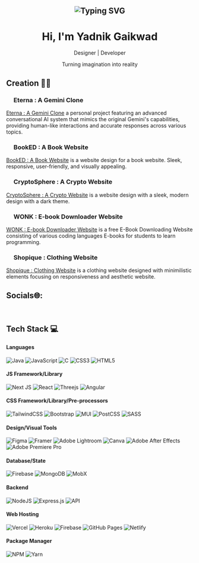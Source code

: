 <h2 align="center"><img src="https://readme-typing-svg.demolab.com?font=Fira+Code&pause=1000&random=false&width=435&lines=%22Growing%2C+Thriving+and+Elevating%22" alt="Typing SVG" >

</h2>

<h1 align="center"> Hi, I'm Yadnik Gaikwad </br> 
</h1>
<p align="center">Designer | Developer</p>
<p align="center">Turning imagination into reality </p>

## Creation 👨‍💻


### <img src="https://ytmp.itsvg.in/PicsArt_11-13-11.55.52.png" width="16px" />  Eterna : A Gemini Clone
[Eterna : A Gemini Clone]() a personal project featuring an advanced conversational AI system that mimics the original Gemini's capabilities, providing human-like interactions and accurate responses across various topics.


### <img src="https://ytmp.itsvg.in/PicsArt_11-13-11.55.52.png" width="16px" />  BookED : A Book Website
[BookED : A Book Website](https://yadnikgaikwad.github.io/BookED/) is a website design for a book website. Sleek, responsive, user-friendly, and visually appealing.


### <img src="https://ytmp.itsvg.in/PicsArt_11-13-11.55.52.png" width="16px" />  CryptoSphere : A Crypto Website
[CryptoSphere : A Crypto Website](https://yadnikgaikwad.github.io/CryptoSphere/) is a website design with a sleek, modern design with a dark theme.


### <img src="https://ytmp.itsvg.in/PicsArt_11-13-11.55.52.png" width="16px" />  WONK : E-book Downloader Website
[WONK : E-book Downloader Website](https://yadnikgaikwad.github.io/wonk/) is a free E-Book Downloading Website consisting of various coding languages E-books for students to learn programming.


### <img src="https://ytmp.itsvg.in/PicsArt_11-13-11.55.52.png" width="16px" />  Shopique : Clothing Website
[Shopique : Clothing Website](https://yadnikgaikwad.github.io/shopique/) is a clothing website designed with minimilistic elements focusing on responsiveness and aesthetic website.

## Socials🌐:
 <p align="center">
 <a href="" target="_blank"><img alt="" src="https://img.shields.io/badge/Portfolio-000?logo=vercel&logoColor=yellow&style=for-the-badge" style="vertical-align:center" /></a>
<a href="https://twitter.com/yadnikgaikwad" target="_blank"><img alt="" src="https://img.shields.io/badge/Twitter-000?logo=Twitter&logoColor=1DA1F2&style=for-the-badge" style="vertical-align:center" /></a>
<a href="https://www.linkedin.com/in/yadnik-gaikwad-91a6611b3/" target="_blank"><img alt="" src="https://img.shields.io/badge/LinkedIn-000?logo=linkedin&logoColor=0A66C2&style=for-the-badge" style="vertical-align:center" /></a>
<a href="https://instagram.com/yadnik.arts" target="_blank"><img alt="" src="https://img.shields.io/badge/Instagram-000?style=for-the-badge&logo=Instagram&logoColor=E4405F" style="vertical-align:center" /></a></p>

## Tech Stack 💻
#### Languages
![Java](https://img.shields.io/badge/-Java-000?style=for-the-badge&logo=java)
![JavaScript](https://img.shields.io/badge/-JavaScript-000?style=for-the-badge&logo=javascript)
![C](https://img.shields.io/badge/c-000?style=for-the-badge&logo=c&logoColor=white)
![CSS3](https://img.shields.io/badge/-CSS3-000?style=for-the-badge&logo=css3)
![HTML5](https://img.shields.io/badge/-HTML5-000?style=for-the-badge&logo=html5)

#### JS Framework/Library
![Next JS](https://img.shields.io/badge/-NextJS-000?style=for-the-badge&logo=next.js)
![React](https://img.shields.io/badge/-ReactJS-000?style=for-the-badge&logo=react)
![Threejs](https://img.shields.io/badge/-ThreeJS-000?style=for-the-badge&logo=three.js)
![Angular](https://img.shields.io/badge/-AngularJS-000?style=for-the-badge&logo=angular)

#### CSS Framework/Library/Pre-processors
![TailwindCSS](https://img.shields.io/badge/-TailwindCSS-000?style=for-the-badge&logo=tailwind-css)
![Bootstrap](https://img.shields.io/badge/-Bootstrap-000?style=for-the-badge&logo=bootstrap)
![MUI](https://img.shields.io/badge/-MUI-000?style=for-the-badge&logo=mui)
![PostCSS](https://img.shields.io/badge/-PostCSS-000?style=for-the-badge&logo=postcss)
![SASS](https://img.shields.io/badge/-SASS-000?style=for-the-badge&logo=sass)

#### Design/Visual Tools
![Figma](https://img.shields.io/badge/-Figma-000?style=for-the-badge&logo=figma)
![Framer](https://img.shields.io/badge/-Framer-000?style=for-the-badge&logo=framer)
![Adobe Lightroom](https://img.shields.io/badge/-Adobe%20Lightroom-000?style=for-the-badge&logo=adobe%20lightroom)
![Canva](https://img.shields.io/badge/-Canva-000?style=for-the-badge&logo=canva)
![Adobe After Effects](https://img.shields.io/badge/-Adobe%20After%20Effects-000?style=for-the-badge&logo=Adobe%20After%20Effects&logoColor=white)
![Adobe Premiere Pro](https://img.shields.io/badge/Adobe%20Premiere%20Pro-000?style=for-the-badge&logo=Adobe%20Premiere%20Pro&logoColor=white)

#### Database/State
![Firebase](https://img.shields.io/badge/-Firebase-000?style=for-the-badge&logo=firebase)
![MongoDB](https://img.shields.io/badge/-MongoDB-000?style=for-the-badge&logo=mongodb)
![MobX](https://img.shields.io/badge/-MobX-000?style=for-the-badge&logo=mobx)

#### Backend
![NodeJS](https://img.shields.io/badge/-NodeJS-000?style=for-the-badge&logo=node.js&logoColor=pink)
![Express.js](https://img.shields.io/badge/-ExpressJS-000?style=for-the-badge&logo=express)
![API](https://img.shields.io/badge/-API-000?style=for-the-badge&logo=fastapi)

#### Web Hosting
![Vercel](https://img.shields.io/badge/-Vercel-000?style=for-the-badge&logo=vercel)
![Heroku](https://img.shields.io/badge/-Heroku-000?style=for-the-badge&logo=heroku)
![Firebase](https://img.shields.io/badge/-Firebase-000?style=for-the-badge&logo=firebase)
![GitHub Pages](https://img.shields.io/badge/-GitHub%20Pages-000?style=for-the-badge&logo=github)
![Netlify](https://img.shields.io/badge/-Netlify-000?style=for-the-badge&logo=netlify)


#### Package Manager
![NPM](https://img.shields.io/badge/-NPM-000?style=for-the-badge&logo=npm)
![Yarn](https://img.shields.io/badge/-yarn-000?style=for-the-badge&logo=yarn)
